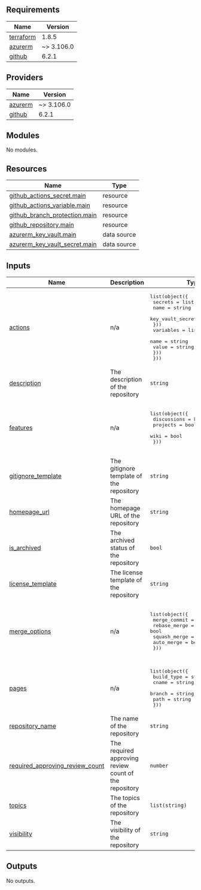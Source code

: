 <!-- BEGIN_TF_DOCS -->
## Requirements

| Name | Version |
|------|---------|
| <a name="requirement_terraform"></a> [terraform](#requirement\_terraform) | 1.8.5 |
| <a name="requirement_azurerm"></a> [azurerm](#requirement\_azurerm) | ~> 3.106.0 |
| <a name="requirement_github"></a> [github](#requirement\_github) | 6.2.1 |

## Providers

| Name | Version |
|------|---------|
| <a name="provider_azurerm"></a> [azurerm](#provider\_azurerm) | ~> 3.106.0 |
| <a name="provider_github"></a> [github](#provider\_github) | 6.2.1 |

## Modules

No modules.

## Resources

| Name | Type |
|------|------|
| [github_actions_secret.main](https://registry.terraform.io/providers/integrations/github/6.2.1/docs/resources/actions_secret) | resource |
| [github_actions_variable.main](https://registry.terraform.io/providers/integrations/github/6.2.1/docs/resources/actions_variable) | resource |
| [github_branch_protection.main](https://registry.terraform.io/providers/integrations/github/6.2.1/docs/resources/branch_protection) | resource |
| [github_repository.main](https://registry.terraform.io/providers/integrations/github/6.2.1/docs/resources/repository) | resource |
| [azurerm_key_vault.main](https://registry.terraform.io/providers/hashicorp/azurerm/latest/docs/data-sources/key_vault) | data source |
| [azurerm_key_vault_secret.main](https://registry.terraform.io/providers/hashicorp/azurerm/latest/docs/data-sources/key_vault_secret) | data source |

## Inputs

| Name | Description | Type | Default | Required |
|------|-------------|------|---------|:--------:|
| <a name="input_actions"></a> [actions](#input\_actions) | n/a | <pre>list(object({<br>    secrets = list(object({<br>      name                  = string<br>      key_vault_secret_name = string<br>    }))<br>    variables = list(object({<br>      name  = string<br>      value = string<br>    }))<br>  }))</pre> | n/a | yes |
| <a name="input_description"></a> [description](#input\_description) | The description of the repository | `string` | n/a | yes |
| <a name="input_features"></a> [features](#input\_features) | n/a | <pre>list(object({<br>    discussions = bool<br>    projects    = bool<br>    wiki        = bool<br>  }))</pre> | <pre>[<br>  {<br>    "discussions": false,<br>    "projects": false,<br>    "wiki": false<br>  }<br>]</pre> | no |
| <a name="input_gitignore_template"></a> [gitignore\_template](#input\_gitignore\_template) | The gitignore template of the repository | `string` | n/a | yes |
| <a name="input_homepage_url"></a> [homepage\_url](#input\_homepage\_url) | The homepage URL of the repository | `string` | n/a | yes |
| <a name="input_is_archived"></a> [is\_archived](#input\_is\_archived) | The archived status of the repository | `bool` | `false` | no |
| <a name="input_license_template"></a> [license\_template](#input\_license\_template) | The license template of the repository | `string` | `"unlicense"` | no |
| <a name="input_merge_options"></a> [merge\_options](#input\_merge\_options) | n/a | <pre>list(object({<br>    merge_commit = bool<br>    rebase_merge = bool<br>    squash_merge = bool<br>    auto_merge   = bool<br>  }))</pre> | <pre>[<br>  {<br>    "auto_merge": false,<br>    "merge_commit": false,<br>    "rebase_merge": false,<br>    "squash_merge": true<br>  }<br>]</pre> | no |
| <a name="input_pages"></a> [pages](#input\_pages) | n/a | <pre>list(object({<br>    build_type = string<br>    cname      = string<br>    branch     = string<br>    path       = string<br>  }))</pre> | n/a | yes |
| <a name="input_repository_name"></a> [repository\_name](#input\_repository\_name) | The name of the repository | `string` | n/a | yes |
| <a name="input_required_approving_review_count"></a> [required\_approving\_review\_count](#input\_required\_approving\_review\_count) | The required approving review count of the repository | `number` | `0` | no |
| <a name="input_topics"></a> [topics](#input\_topics) | The topics of the repository | `list(string)` | `[]` | no |
| <a name="input_visibility"></a> [visibility](#input\_visibility) | The visibility of the repository | `string` | n/a | yes |

## Outputs

No outputs.
<!-- END_TF_DOCS -->